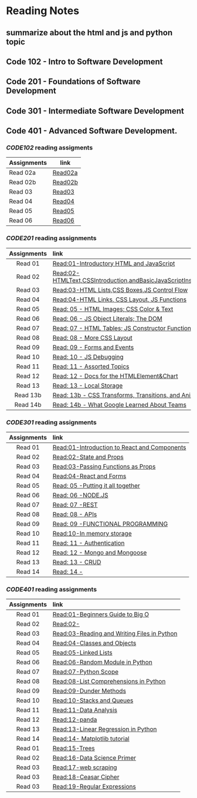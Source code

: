 # Reading Notes

## summarize about the html and js and python topic

## Code 102 - Intro to Software Development
## Code 201 - Foundations of Software Development
## Code 301 - Intermediate Software Development
## Code 401 - Advanced Software Development.

### ***CODE102***  reading assigments 

| Assignments   | link     |
|-----------|----------|
| Read 02a|[Read02a](102/read02a.md) |       
| Read 02b |  [Read02b](102/read02b.md)      |
| Read 03 |  [Read03](102/read03.md)    | 
|Read 04|[Read04](102/read04a.md)  |
|Read 05|[Read05](102/read05.md) |
|Read 06|[Read06](102/read06.md) |


### ***CODE201*** reading assignments 
 
| Assignments   | link       |
|  :-------:  | :------  |
| Read 01|[Read:01-Introductory HTML and JavaScript](201/read20101.md)|       
| Read 02|[Read:02-HTMLText,CSSIntroduction,andBasicJavaScriptInstructions](201/read20102.md)|
| Read 03|[Read:03-HTML Lists,CSS Boxes,JS Control Flow](201/read20103.md)| 
|Read 04|[Read:04-HTML Links, CSS Layout, JS Functions](201/read20104.md)|
|Read 05|[Read: 05 - HTML Images; CSS Color & Text](201/read20105.md)|
|Read 06| [Read: 06 - JS Object Literals; The DOM](201/read20106.md)|
|Read 07| [Read: 07 - HTML Tables; JS Constructor Functions](201/read20107.md)|
|Read 08| [Read: 08 - More CSS Layout](201/read20108.md)|
|Read 09|[Read: 09 - Forms and Events](201/read20109.md)|
|Read 10| [Read: 10 - JS Debugging](201/read20110.md)|
|Read 11| [Read: 11 - Assorted Topics](201/read20111.md)|
|Read 12| [Read: 12 - Docs for the HTML<canvas>Element&Chart](201/read20112.md)|
|Read 13| [Read: 13 - Local Storage](201/read20113.md)|
|Read 13b| [Read: 13b - CSS Transforms, Transitions, and Animations](201/read20113b.md)|
|Read 14b| [Read: 14b - What Google Learned About Teams](201/read20114b.md)|


### ***CODE301*** reading assignments 
 
| Assignments   | link       |
|  :-------:  | :------  |
| Read 01|[Read:01-Introduction to React and Components](301/01.md)|       
| Read 02|[Read:02-State and Props](301/read30102.md)|
| Read 03|[Read:03-Passing Functions as Props](301/30103.md)| 
|Read 04|[Read:04-React and Forms](301/30104.md)|
|Read 05|[Read: 05 -Putting it all together ](301/read30105.md)|
|Read 06| [Read: 06 -NODE.JS ](301/read30106.md)|
|Read 07| [Read: 07 -REST ](301/read30107.md)|
|Read 08| [Read: 08 - APIs](301/read30108.md)|
|Read 09|[Read: 09 -FUNCTIONAL PROGRAMMING ](301/read30109.md)|
|Read 10|[Read:10-In memory storage](301/read301010.md)|
|Read 11|[Read: 11 - Authentication ](301/read301011.md)|
|Read 12| [Read: 12 - Mongo and Mongoose ](301/read301012.md)|
|Read 13| [Read: 13 - CRUD](301/read301013.md)|
|Read 14| [Read: 14 - ](301/read301014.md)|





### ***CODE401*** reading assignments 
 
| Assignments   | link       |
|  :-------:  | :------  |
| Read 01|[Read:01-Beginners Guide to Big O](401/read40101.md)|       
| Read 02|[Read:02-](401/40102.md)| 
| Read 03|[Read:03-Reading and Writing Files in Python](401/read40103.md)|
|Read 04|[Read:04-Classes and Objects](404/40104.md)|
|Read 05|[Read:05-Linked Lists](401/read40105.md)|
|Read 06| [ Read:06-Random Module in Python](401/read40106.md)|
|Read 07| [ Read:07-Python Scope](401/read40107.md)|
|Read 08| [Read:08-List Comprehensions in Python](401/read40108.md)|
|Read 09|[Read:09-Dunder Methods](401/read40109.md)|
|Read 10|[Read:10-Stacks and Queues](401/read40110.md)|
|Read 11|[Read:11-Data Analysis](401/read40111.md)|
|Read 12| [Read:12-panda](401/read40112.md)|
|Read 13| [Read:13-Linear Regression in Python](401/read40113.md)|
|Read 14| [Read:14- Matplotlib tutorial](401/read40114.md)|
| Read 01|[Read:15-Trees ](401/read40115.md)|       
| Read 02|[Read:16-Data Science Primer](401/read40116.md)|
| Read 03|[Read:17-web scraping](401/40117.md)| 
| Read 03|[Read:18-Ceasar Cipher](401/40118.md)| 
| Read 03|[Read:19-Regular Expressions](401/40119.md)| 


